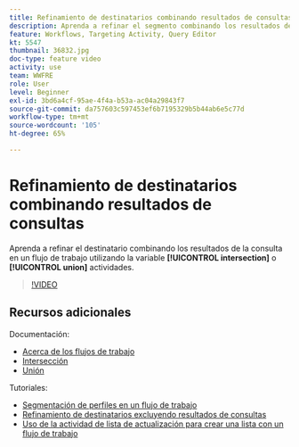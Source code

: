 ```yaml
---
title: Refinamiento de destinatarios combinando resultados de consultas
description: Aprenda a refinar el segmento combinando los resultados de la consulta en un flujo de trabajo mediante actividades de intersección o unión.
feature: Workflows, Targeting Activity, Query Editor
kt: 5547
thumbnail: 36832.jpg
doc-type: feature video
activity: use
team: WWFRE
role: User
level: Beginner
exl-id: 3bd6a4cf-95ae-4f4a-b53a-ac04a29843f7
source-git-commit: da757603c597453ef6b7195329b5b44ab6e5c77d
workflow-type: tm+mt
source-wordcount: '105'
ht-degree: 65%

---
```


# Refinamiento de destinatarios combinando resultados de consultas

Aprenda a refinar el destinatario combinando los resultados de la consulta en un flujo de trabajo utilizando la variable **[!UICONTROL intersection]** o **[!UICONTROL union]** actividades.

>[!VIDEO](https://video.tv.adobe.com/v/36832?quality=12)

## Recursos adicionales

Documentación:

* [Acerca de los flujos de trabajo](https://experienceleague.adobe.com/docs/campaign-classic/using/automating-with-workflows/introduction/about-workflows.html?lang=es)
* [Intersección](https://experienceleague.adobe.com/docs/campaign-classic/using/automating-with-workflows/targeting-activities/intersection.html)
* [Unión](https://experienceleague.adobe.com/docs/campaign-classic/using/automating-with-workflows/targeting-activities/union.html)

Tutoriales:

* [Segmentación de perfiles en un flujo de trabajo](/help/getting-started/targeting-profiles-in-a-workflow.md)
* [Refinamiento de destinatarios excluyendo resultados de consultas](/help/automating-with-workflows/refining-targets-by-excluding-query-results.md)
* [Uso de la actividad de lista de actualización para crear una lista con un flujo de trabajo](/help/automating-with-workflows/using-the-update-list-activity.md)
